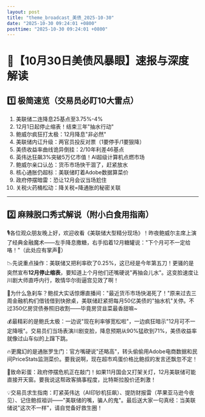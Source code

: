 ```yaml
---
layout: post
title: "theme_broadcast_美债_2025-10-30"
date: "2025-10-30 09:24:01 +0800"
posttime: "2025-10-30 09:24:01 +0800"
---
```


# 💸【10月30日美债风暴眼】速报与深度解读

## 1️⃣ 极简速览（交易员必盯10大雷点）
1. 美联储二连降息25基点至3.75%-4%  
2. 12月1日起停止缩表！结束三年"抽水行动"  
3. 鲍威尔疯狂打太极：12月降息"非必然"  
4. 美联储内讧升级：两官员投反对票（1要停手/1要狠降）  
5. 美债收益率曲线诡异倒挂：2/10年利差46基点  
6. 英伟达狂飙3%突破5万亿市值！AI超级计算机点燃市场  
7. 鲍威尔亲口认怂：货币市场快干涸了，赶紧放水  
8. 核心通胀仍超标：美联储盯着Adobe数据算菜价  
9. 政府停摆暗雷：恐让12月会议当场尬住  
10. 关税火药桶松动：降关税=降通胀的秘密关联  

---

## 2️⃣ 麻辣脱口秀式解说（附小白食用指南）
🎙️各位观众朋友晚上好，欢迎收看《美联储大型精分现场》！昨夜鲍威尔主席上演了经典金融魔术——左手降息撒糖，右手掐着12月糖罐说："下个月可不一定给咯！"（此处应有掌声👏）  

📉先说重点操作：美联储又把利率砍了0.25%，这已经是今年第五刀！更骚的是突然宣布**12月停止缩表**，要知道上个月他们还嘴硬说"再抽会儿水"。这变脸速度让川剧大师直呼内行，敢情华尔街逼宫见效了啊！  

🧐为什么急刹车？鲍叔大实话惊爆直播间："最近货币市场快渴死了！"原来过去三周金融机构们借钱借到快掀桌，美联储赶紧把每月50亿美债的"抽水机"关停。不过350亿房贷债券照旧收割——毕竟房贷韭菜最香甜嘛~  

💰最精彩的是鲍氏太极：一边说"现在利率够宽松啦"，一边疯狂暗示"12月可不一定降哦"。交易员们当场表演川剧变脸，降息预期从90%猛砍到71%，美债收益率就像过山车似的上蹿下跳。  

🔥更魔幻的是通胀罗生门：官方嘴硬说"还略高"，转头偷偷用Adobe电商数据和民间PriceStats监测菜价。要我说啊，现在超市鸡蛋价格比鲍叔的发言还飘忽不定！  

🚨致命彩蛋：政府停摆危机正在敲门！如果11月国会又打架关灯，12月美联储可能直接开天窗。要我说这帮政客搞事程度，比特斯拉股价还刺激！  

💡交易员求生指南：盯紧英伟达（AI印钞机狂飙）、提防财报雷（苹果亚马逊今夜见）、记住鲍叔祖训——"美联储的嘴，骗人的鬼"。最后送大家一句真经：当美联储说"这次不一样"，请自觉备好救生圈！